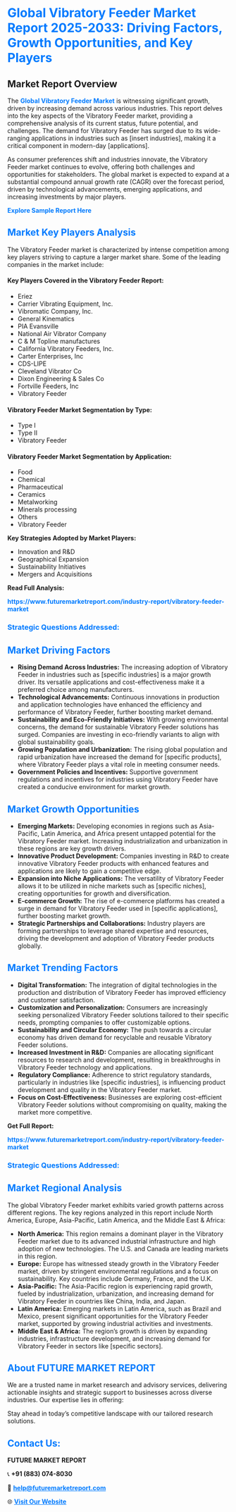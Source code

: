 <h1 style="color: #007BFF;">Global Vibratory Feeder Market Report 2025-2033: Driving Factors, Growth Opportunities, and Key Players</h1>

<section id="overview">
<h2>Market Report Overview</h2>
<p>The <a href="https://www.futuremarketreport.com/industry-report/vibratory-feeder-market" style="color: #007BFF; text-decoration: none;"><strong>Global Vibratory Feeder Market</strong></a> is witnessing significant growth, driven by increasing demand across various industries. This report delves into the key aspects of the Vibratory Feeder market, providing a comprehensive analysis of its current status, future potential, and challenges. The demand for Vibratory Feeder has surged due to its wide-ranging applications in industries such as [insert industries], making it a critical component in modern-day [applications].</p>
<p>As consumer preferences shift and industries innovate, the Vibratory Feeder market continues to evolve, offering both challenges and opportunities for stakeholders. The global market is expected to expand at a substantial compound annual growth rate (CAGR) over the forecast period, driven by technological advancements, emerging applications, and increasing investments by major players.</p>
</section>

<section id="overview">
<p><a href="https://www.futuremarketreport.com/request-sample/reportId=101256" style="color: #007BFF; text-decoration: none;"><strong>Explore Sample Report Here</strong></a></p>
</section>

<section id="key-players">
<h2 style="color: #007BFF;">Market Key Players Analysis</h2>
<p>The Vibratory Feeder market is characterized by intense competition among key players striving to capture a larger market share. Some of the leading companies in the market include:</p>
<h4>Key Players Covered in the Vibratory Feeder Report:</h4>
<ul><li>Eriez</li><li>Carrier Vibrating Equipment, Inc.</li><li>Vibromatic Company, Inc.</li><li>General Kinematics</li><li>PIA Evansville</li><li>National Air Vibrator Company</li><li>C &amp; M Topline manufactures</li><li>California Vibratory Feeders, Inc.</li><li>Carter Enterprises, Inc</li><li>CDS-LIPE</li><li>Cleveland Vibrator Co</li><li>Dixon Engineering &amp; Sales Co</li><li>Fortville Feeders, Inc</li><li>Vibratory Feeder</li></ul>
<h4>Vibratory Feeder Market Segmentation by Type:</h4>
<ul><li>Type I</li><li>Type II</li><li>Vibratory Feeder</li></ul>

<h4>Vibratory Feeder Market Segmentation by Application:</h4>
<ul><li>Food</li><li>Chemical</li><li>Pharmaceutical</li><li>Ceramics</li><li>Metalworking</li><li>Minerals processing</li><li>Others</li><li>Vibratory Feeder</li></ul>
<p><strong>Key Strategies Adopted by Market Players:</strong></p>
<ul>
<li>Innovation and R&D</li>
<li>Geographical Expansion</li>
<li>Sustainability Initiatives</li>
<li>Mergers and Acquisitions</li>
</ul>
</section>

<section>
<p><strong>Read Full Analysis: </strong></p><a href="https://www.futuremarketreport.com/industry-report/vibratory-feeder-market" style="color: #007BFF; text-decoration: none;"><strong>https://www.futuremarketreport.com/industry-report/vibratory-feeder-market</strong></a>
<h3 style="color: #007BFF;">Strategic Questions Addressed:</h3>
</section>

<section id="driving-factors">
<h2 style="color: #007BFF;">Market Driving Factors</h2>
<ul>
<li><strong>Rising Demand Across Industries:</strong> The increasing adoption of Vibratory Feeder in industries such as [specific industries] is a major growth driver. Its versatile applications and cost-effectiveness make it a preferred choice among manufacturers.</li>
<li><strong>Technological Advancements:</strong> Continuous innovations in production and application technologies have enhanced the efficiency and performance of Vibratory Feeder, further boosting market demand.</li>
<li><strong>Sustainability and Eco-Friendly Initiatives:</strong> With growing environmental concerns, the demand for sustainable Vibratory Feeder solutions has surged. Companies are investing in eco-friendly variants to align with global sustainability goals.</li>
<li><strong>Growing Population and Urbanization:</strong> The rising global population and rapid urbanization have increased the demand for [specific products], where Vibratory Feeder plays a vital role in meeting consumer needs.</li>
<li><strong>Government Policies and Incentives:</strong> Supportive government regulations and incentives for industries using Vibratory Feeder have created a conducive environment for market growth.</li>
</ul>
</section>

<section id="growth-opportunities">
<h2 style="color: #007BFF;">Market Growth Opportunities</h2>
<ul>
<li><strong>Emerging Markets:</strong> Developing economies in regions such as Asia-Pacific, Latin America, and Africa present untapped potential for the Vibratory Feeder market. Increasing industrialization and urbanization in these regions are key growth drivers.</li>
<li><strong>Innovative Product Development:</strong> Companies investing in R&D to create innovative Vibratory Feeder products with enhanced features and applications are likely to gain a competitive edge.</li>
<li><strong>Expansion into Niche Applications:</strong> The versatility of Vibratory Feeder allows it to be utilized in niche markets such as [specific niches], creating opportunities for growth and diversification.</li>
<li><strong>E-commerce Growth:</strong> The rise of e-commerce platforms has created a surge in demand for Vibratory Feeder used in [specific applications], further boosting market growth.</li>
<li><strong>Strategic Partnerships and Collaborations:</strong> Industry players are forming partnerships to leverage shared expertise and resources, driving the development and adoption of Vibratory Feeder products globally.</li>
</ul>
</section>

<section id="trending-factors">
<h2 style="color: #007BFF;">Market Trending Factors</h2>
<ul>
<li><strong>Digital Transformation:</strong> The integration of digital technologies in the production and distribution of Vibratory Feeder has improved efficiency and customer satisfaction.</li>
<li><strong>Customization and Personalization:</strong> Consumers are increasingly seeking personalized Vibratory Feeder solutions tailored to their specific needs, prompting companies to offer customizable options.</li>
<li><strong>Sustainability and Circular Economy:</strong> The push towards a circular economy has driven demand for recyclable and reusable Vibratory Feeder solutions.</li>
<li><strong>Increased Investment in R&D:</strong> Companies are allocating significant resources to research and development, resulting in breakthroughs in Vibratory Feeder technology and applications.</li>
<li><strong>Regulatory Compliance:</strong> Adherence to strict regulatory standards, particularly in industries like [specific industries], is influencing product development and quality in the Vibratory Feeder market.</li>
<li><strong>Focus on Cost-Effectiveness:</strong> Businesses are exploring cost-efficient Vibratory Feeder solutions without compromising on quality, making the market more competitive.</li>
</ul>
</section>

<section>
<p><strong>Get Full Report: </strong></p><a href="https://www.futuremarketreport.com/industry-report/vibratory-feeder-market" style="color: #007BFF; text-decoration: none;"><strong>https://www.futuremarketreport.com/industry-report/vibratory-feeder-market</strong></a>
<h3 style="color: #007BFF;">Strategic Questions Addressed:</h3>
</section>


<section id="regional-analysis">
<h2 style="color: #007BFF;">Market Regional Analysis</h2>
<p>The global Vibratory Feeder market exhibits varied growth patterns across different regions. The key regions analyzed in this report include North America, Europe, Asia-Pacific, Latin America, and the Middle East & Africa:</p>
<ul>
<li><strong>North America:</strong> This region remains a dominant player in the Vibratory Feeder market due to its advanced industrial infrastructure and high adoption of new technologies. The U.S. and Canada are leading markets in this region.</li>
<li><strong>Europe:</strong> Europe has witnessed steady growth in the Vibratory Feeder market, driven by stringent environmental regulations and a focus on sustainability. Key countries include Germany, France, and the U.K.</li>
<li><strong>Asia-Pacific:</strong> The Asia-Pacific region is experiencing rapid growth, fueled by industrialization, urbanization, and increasing demand for Vibratory Feeder in countries like China, India, and Japan.</li>
<li><strong>Latin America:</strong> Emerging markets in Latin America, such as Brazil and Mexico, present significant opportunities for the Vibratory Feeder market, supported by growing industrial activities and investments.</li>
<li><strong>Middle East & Africa:</strong> The region’s growth is driven by expanding industries, infrastructure development, and increasing demand for Vibratory Feeder in sectors like [specific sectors].</li>
</ul>
</section>

<footer>
<h2 style="color: #007BFF;">About FUTURE MARKET REPORT</h2>
<p>We are a trusted name in market research and advisory services, delivering actionable insights and strategic support to businesses across diverse industries. Our expertise lies in offering:</p>

<p>Stay ahead in today’s competitive landscape with our tailored research solutions.</p>

<h2 style="color: #007BFF;">Contact Us:</h2>
<p><strong>FUTURE MARKET REPORT</strong></p>
<p>📞 <strong>+91 (883) 074-8030</strong></p>
<p>📧 <strong><a href="mailto:help@futuremarketreport.com" style="color: #007BFF;">help@futuremarketreport.com</a></strong></p>
<p>🌐 <strong><a href="https://www.futuremarketreport.com/" style="color: #007BFF;">Visit Our Website</a></strong></p>
</footer>